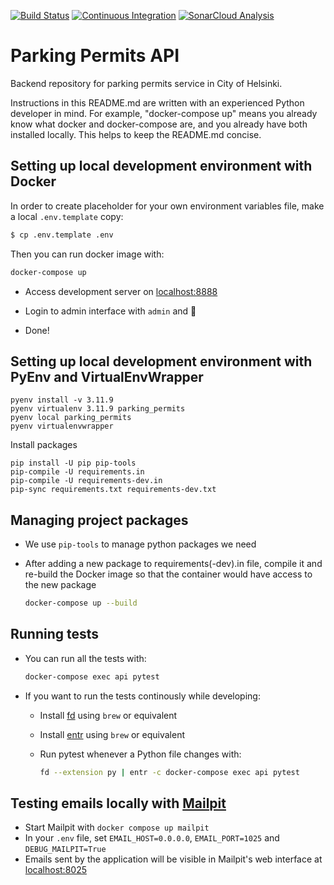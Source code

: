 [![Build Status](https://dev.azure.com/City-of-Helsinki/pysakoinnin-verkkokauppa/_apis/build/status/parking-permits-backend%20Test?repoName=City-of-Helsinki%2Fparking-permits&branchName=develop)](https://dev.azure.com/City-of-Helsinki/pysakoinnin-verkkokauppa/_build/latest?definitionId=639&repoName=City-of-Helsinki%2Fparking-permits&branchName=develop)
[![Continuous Integration](https://github.com/City-of-Helsinki/parking-permits/actions/workflows/ci.yml/badge.svg)](https://github.com/City-of-Helsinki/parking-permits/actions/workflows/ci.yml)
[![SonarCloud Analysis](https://github.com/City-of-Helsinki/parking-permits/actions/workflows/analyze-code.yml/badge.svg)](https://github.com/City-of-Helsinki/parking-permits/actions/workflows/analyze-code.yml)

# Parking Permits API

Backend repository for parking permits service in City of Helsinki.

Instructions in this README.md are written with an experienced Python developer in mind. For example,
"docker-compose up" means you already know what docker and docker-compose are, and you already have both installed locally.
This helps to keep the README.md concise.

## Setting up local development environment with Docker

In order to create placeholder for your own environment variables file, make a local `.env.template` copy:

```bash
$ cp .env.template .env
```

Then you can run docker image with:

  ```bash
  docker-compose up
  ```

- Access development server on [localhost:8888](http://localhost:8888)

- Login to admin interface with `admin` and 🥥

- Done!

## Setting up local development environment with PyEnv and VirtualEnvWrapper

```
pyenv install -v 3.11.9
pyenv virtualenv 3.11.9 parking_permits
pyenv local parking_permits
pyenv virtualenvwrapper
```

Install packages

```
pip install -U pip pip-tools
pip-compile -U requirements.in
pip-compile -U requirements-dev.in
pip-sync requirements.txt requirements-dev.txt
```


## Managing project packages

- We use `pip-tools` to manage python packages we need
- After adding a new package to requirements(-dev).in file, compile it and re-build the Docker image so that the container would have access to the new package

  ```bash
  docker-compose up --build
  ```

## Running tests

- You can run all the tests with:
  ```bash
  docker-compose exec api pytest
  ```
- If you want to run the tests continously while developing:

  - Install [fd](https://github.com/sharkdp/fd) using `brew` or equivalent
  - Install [entr](https://github.com/eradman/entr) using `brew` or equivalent
  - Run pytest whenever a Python file changes with:

    ```bash
    fd --extension py | entr -c docker-compose exec api pytest
    ```

## Testing emails locally with [Mailpit](https://github.com/axllent/mailpit)
- Start Mailpit with `docker compose up mailpit`
- In your `.env` file, set `EMAIL_HOST=0.0.0.0`, `EMAIL_PORT=1025` and `DEBUG_MAILPIT=True`
- Emails sent by the application will be visible in Mailpit's web interface at [localhost:8025](http://localhost:8025)
